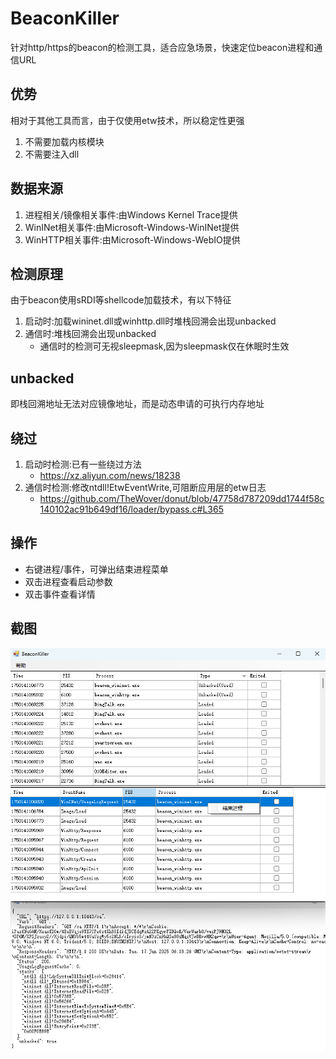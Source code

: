 # BeaconKiller

针对http/https的beacon的检测工具，适合应急场景，快速定位beacon进程和通信URL

## 优势

相对于其他工具而言，由于仅使用etw技术，所以稳定性更强

1. 不需要加载内核模块
2. 不需要注入dll

## 数据来源

1. 进程相关/镜像相关事件:由Windows Kernel Trace提供
2. WinINet相关事件:由Microsoft-Windows-WinINet提供
3. WinHTTP相关事件:由Microsoft-Windows-WebIO提供

## 检测原理

由于beacon使用sRDI等shellcode加载技术，有以下特征

1. 启动时:加载wininet.dll或winhttp.dll时堆栈回溯会出现unbacked
2. 通信时:堆栈回溯会出现unbacked
   * 通信时的检测可无视sleepmask,因为sleepmask仅在休眠时生效

## unbacked

即栈回溯地址无法对应镜像地址，而是动态申请的可执行内存地址

## 绕过

1. 启动时检测:已有一些绕过方法 
	* <https://xz.aliyun.com/news/18238>
2. 通信时检测:修改ntdll!EtwEventWrite,可阻断应用层的etw日志
	* <https://github.com/TheWover/donut/blob/47758d787209dd1744f58c140102ac91b649df16/loader/bypass.c#L365>

## 操作

* 右键进程/事件，可弹出结束进程菜单
* 双击进程查看启动参数
* 双击事件查看详情

## 截图

![ui](./ui.png)

